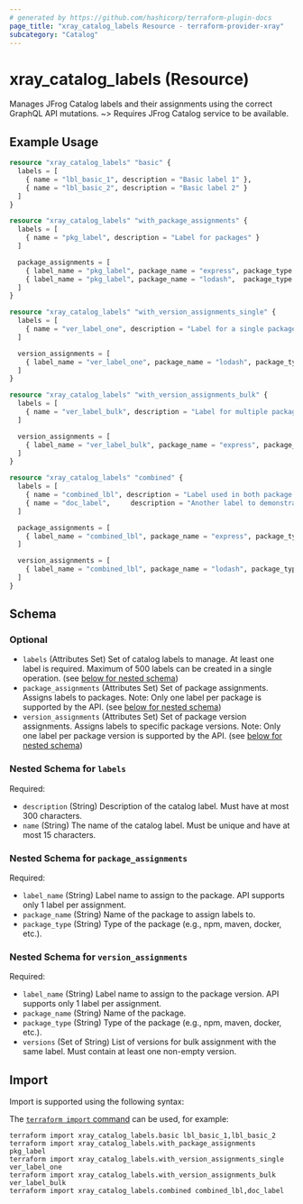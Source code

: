```yaml
---
# generated by https://github.com/hashicorp/terraform-plugin-docs
page_title: "xray_catalog_labels Resource - terraform-provider-xray"
subcategory: "Catalog"
---
```


# xray_catalog_labels (Resource)

Manages JFrog Catalog labels and their assignments using the correct GraphQL API mutations.
  ~> Requires JFrog Catalog service to be available.

## Example Usage

```terraform
resource "xray_catalog_labels" "basic" {
  labels = [
    { name = "lbl_basic_1", description = "Basic label 1" },
    { name = "lbl_basic_2", description = "Basic label 2" }
  ]
}

resource "xray_catalog_labels" "with_package_assignments" {
  labels = [
    { name = "pkg_label", description = "Label for packages" }
  ]

  package_assignments = [
    { label_name = "pkg_label", package_name = "express", package_type = "npm" },
    { label_name = "pkg_label", package_name = "lodash",  package_type = "npm" }
  ]
}

resource "xray_catalog_labels" "with_version_assignments_single" {
  labels = [
    { name = "ver_label_one", description = "Label for a single package version" }
  ]

  version_assignments = [
    { label_name = "ver_label_one", package_name = "lodash", package_type = "npm", versions = ["4.17.21"] }
  ]
}

resource "xray_catalog_labels" "with_version_assignments_bulk" {
  labels = [
    { name = "ver_label_bulk", description = "Label for multiple package versions" }
  ]

  version_assignments = [
    { label_name = "ver_label_bulk", package_name = "express", package_type = "npm", versions = ["4.17.0", "4.18.2"] }
  ]
}

resource "xray_catalog_labels" "combined" {
  labels = [
    { name = "combined_lbl", description = "Label used in both package and version assignments" },
    { name = "doc_label",     description = "Another label to demonstrate multiple labels" }
  ]

  package_assignments = [
    { label_name = "combined_lbl", package_name = "express", package_type = "npm" }
  ]

  version_assignments = [
    { label_name = "combined_lbl", package_name = "lodash", package_type = "npm", versions = ["4.17.21"] }
  ]
}
```

<!-- schema generated by tfplugindocs -->
## Schema

### Optional

- `labels` (Attributes Set) Set of catalog labels to manage. At least one label is required. Maximum of 500 labels can be created in a single operation. (see [below for nested schema](#nestedatt--labels))
- `package_assignments` (Attributes Set) Set of package assignments. Assigns labels to packages. Note: Only one label per package is supported by the API. (see [below for nested schema](#nestedatt--package_assignments))
- `version_assignments` (Attributes Set) Set of package version assignments. Assigns labels to specific package versions. Note: Only one label per package version is supported by the API. (see [below for nested schema](#nestedatt--version_assignments))

<a id="nestedatt--labels"></a>
### Nested Schema for `labels`

Required:

- `description` (String) Description of the catalog label. Must have at most 300 characters.
- `name` (String) The name of the catalog label. Must be unique and have at most 15 characters.


<a id="nestedatt--package_assignments"></a>
### Nested Schema for `package_assignments`

Required:

- `label_name` (String) Label name to assign to the package. API supports only 1 label per assignment.
- `package_name` (String) Name of the package to assign labels to.
- `package_type` (String) Type of the package (e.g., npm, maven, docker, etc.).


<a id="nestedatt--version_assignments"></a>
### Nested Schema for `version_assignments`

Required:

- `label_name` (String) Label name to assign to the package version. API supports only 1 label per assignment.
- `package_name` (String) Name of the package.
- `package_type` (String) Type of the package (e.g., npm, maven, docker, etc.).
- `versions` (Set of String) List of versions for bulk assignment with the same label. Must contain at least one non-empty version.

## Import

Import is supported using the following syntax:

The [`terraform import` command](https://developer.hashicorp.com/terraform/cli/commands/import) can be used, for example:

```shell
terraform import xray_catalog_labels.basic lbl_basic_1,lbl_basic_2
terraform import xray_catalog_labels.with_package_assignments pkg_label
terraform import xray_catalog_labels.with_version_assignments_single ver_label_one
terraform import xray_catalog_labels.with_version_assignments_bulk ver_label_bulk
terraform import xray_catalog_labels.combined combined_lbl,doc_label
```
